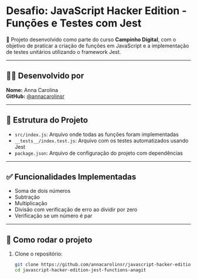 # Desafio: JavaScript Hacker Edition - Funções e Testes com Jest

🚀 Projeto desenvolvido como parte do curso **Campinho Digital**, com o objetivo de praticar a criação de funções em JavaScript e a implementação de testes unitários utilizando o framework Jest.

---

## 👩‍💻 Desenvolvido por
**Nome:** Anna Carolina  
**GitHub:** [@annacarolinsr](https://github.com/annacarolinsr)

---

## 📁 Estrutura do Projeto

- `src/index.js`: Arquivo onde todas as funções foram implementadas
- `__tests__/index.test.js`: Arquivo com os testes automatizados usando Jest
- `package.json`: Arquivo de configuração do projeto com dependências

---

## ✅ Funcionalidades Implementadas

- Soma de dois números
- Subtração
- Multiplicação
- Divisão com verificação de erro ao dividir por zero
- Verificação se um número é par

---

## 🧪 Como rodar o projeto

1. Clone o repositório:
   ```bash
   git clone https://github.com/annacarolinsr/javascript-hacker-edition-jest-functions-ana
   cd javascript-hacker-edition-jest-functions-anagit 